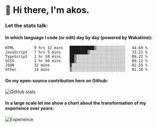 # 👋 Hi there, I'm akos. 


### Let the stats talk:


#### In which language I code (or edit) day by day (powered by Wakatime): 

<!--START_SECTION:waka-->

```text
HTML         9 hrs 32 mins   ███████████▒░░░░░░░░░░░░░   44.69 %
JavaScript   7 hrs 5 mins    ████████▒░░░░░░░░░░░░░░░░   33.21 %
TypeScript   1 hr 58 mins    ██▒░░░░░░░░░░░░░░░░░░░░░░   09.22 %
SCSS         1 hr 56 mins    ██▒░░░░░░░░░░░░░░░░░░░░░░   09.12 %
JSON         32 mins         ▓░░░░░░░░░░░░░░░░░░░░░░░░   02.55 %
Other        14 mins         ▒░░░░░░░░░░░░░░░░░░░░░░░░   01.10 %
```

<!--END_SECTION:waka-->

#### On my open-source contribution here on Github:
 
![GitHub stats](https://github-readme-stats.vercel.app/api?username=akosbalasko)

#### In a large scale let me show a chart about the transformation of my experience over years:   

![Experience](https://cr-skills-chart-widget.azurewebsites.net/api/api?username=akosbalasko)
